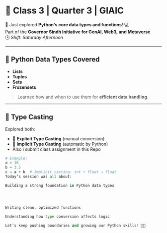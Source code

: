 # 📘 Class 3 | Quarter 3 | GIAIC

🚀 Just explored **Python's core data types and functions**! 💻  
Part of the **Governor Sindh Initiative for GenAI, Web3, and Metaverse**  
🕒 *Shift: Saturday Afternoon*

---

## 🔢 Python Data Types Covered

- **Lists**
- **Tuples**
- **Sets**
- **Frozensets**

> Learned how and when to use them for **efficient data handling**.

---

## 🔄 Type Casting

Explored both:

- 🔹 **Explicit Type Casting** (manual conversion)
- 🔹 **Implicit Type Casting** (automatic by Python)
- Also i submit class assignment in this Repo

```python
# Example:
a = 10
b = 3.5
c = a + b  # Implicit casting: int + float → float
Today’s session was all about:

Building a strong foundation in Python data types




Writing clean, optimized functions

Understanding how type conversion affects logic

Let’s keep pushing boundaries and growing our Python skills! 🌱🐍
